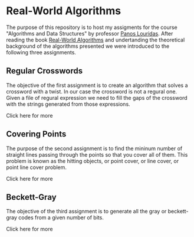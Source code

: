 # Real-World Algorithms
The purpose of this repository is to host my assigments for the course "Algorithms and Data Structures" by professor [Panos Louridas](https://github.com/louridas). After reading the book [
Real-World Algorithms](https://mitpress.mit.edu/9780262035705/) and undertanding the theoretical background of the algorithms presented we were introduced to the following three assignments.

## Regular Crosswords
The objective of the first assignment is to create an algorithm that solves a crossword with a twist. In our case the crossword is not a regural one. Given a file of regural expression we need to fill the gaps of the crossword with the strings generated from those expressions. 

Click here for more

## Covering Points
The purpose of the second assignment is to find the mininum number of straight lines passing through the points so that you cover all of them. This problem is known as the hitting objects, or point cover, or line cover, or point line cover problem.

Click here for more

## Beckett-Gray
The objective of the third assignment is to generate all the gray or beckett-gray codes from a given number of bits.

Click here for more




